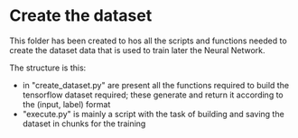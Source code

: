 Create the dataset
====
This folder has been created to hos all the scripts and functions needed to create the dataset data that is used to train later the Neural Network.

The structure is this:
* in "create_dataset.py" are present all the functions required to build the tensorflow dataset required; these generate and return it according to the (input, label) format
* "execute.py" is mainly a script with the task of building and saving the dataset in chunks for the training